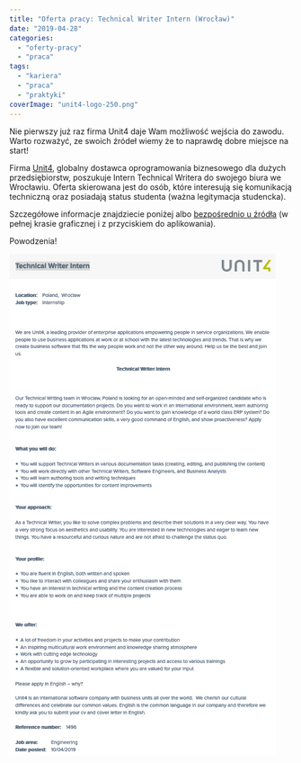 ```yaml
---
title: "Oferta pracy: Technical Writer Intern (Wrocław)"
date: "2019-04-28"
categories:
  - "oferty-pracy"
  - "praca"
tags:
  - "kariera"
  - "praca"
  - "praktyki"
coverImage: "unit4-logo-250.png"
---
```


Nie pierwszy już raz firma Unit4 daje Wam możliwość wejścia do zawodu. Warto rozważyć, ze swoich źródeł wiemy że to naprawdę dobre miejsce na start!

Firma [Unit4](http://www.unit4.com), globalny dostawca oprogramowania biznesowego dla dużych przedsiębiorstw, poszukuje Intern Technical Writera do swojego biura we Wrocławiu. Oferta skierowana jest do osób, które interesują się komunikacją techniczną oraz posiadają status studenta (ważna legitymacja studencka).

Szczegółowe informacje znajdziecie poniżej albo [bezpośrednio u źródła](https://www.careers.unit4.com/engineering--jobs/technical-writer-intern/1837804) (w pełnej krasie graficznej i z przyciskiem do aplikowania).

Powodzenia!

![](images/Screenshot-2019-04-28-at-19.41.16.png)
